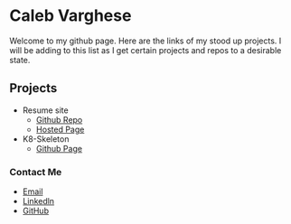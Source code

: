 # Caleb Varghese

Welcome to my github page. Here are the links of my stood up projects. I will be adding to this list as I get certain projects and repos to a desirable state. 

## Projects
- Resume site 
    - [Github Repo](https://github.com/calebvarghese/resume/)
    - [Hosted Page](https://calebvarghese.github.io/resume/)
- K8-Skeleton
    - [Github Page](https://github.com/calebvarghese/k8-skeleton)

### Contact Me
- [Email](mailto:rougher-earners-02@icloud.com)
- [Linkedln](https://github.com/calebvarghese)
- [GitHub](https://github.com/calebvarghese)

